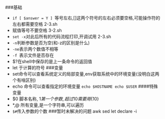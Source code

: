 ###基础
- ```if [ $answer = Y ] ```等号左右,[]这两个符号的左右必须要空格,可能操作符的左右都需要空格 2-3.sh
- 赋值等号不要空格 3-2.sh
- ```set -x```对此后所有的代码流程打印,开调试用 2-3.sh
- ```-n```判断参数是否为空(和-z的区别是什么)
- ```-ne```表示两个数值不相等
- ```-f ```表示文件是否存在
- $?在shell中保存的是上一条命令的返回值
- let 于计算的符号
###变量
- set命令可以查看系统定义的局部变量,env获取系统中的环境变量(没明白这两个有啥区别)
- echo 命令可以查看指定的环境变量 ```echo $HOSTNAME echo $USER```
####特殊变量
- $0 脚本名称, $1 第一个参数 ,超过10需要用${10}
- $* ,$@ 所有变量,是一个字符串,可以遍历
- ```$#```传入参数的个数
###暂时未解决的问题
awk 
sed 
let 
declare
 -i
